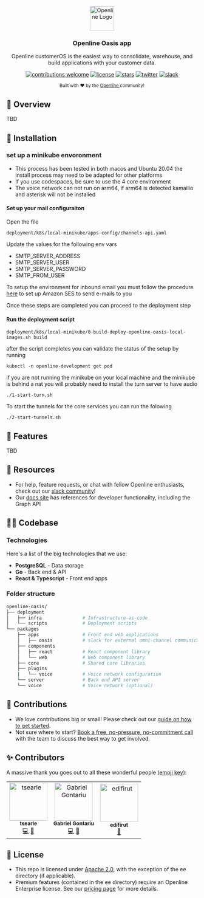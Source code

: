 <div align="center">
  <a href="https://openline.ai">
    <img
      src="https://www.openline.ai/TeamHero.svg"
      alt="Openline Logo"
      height="64"
    />
  </a>
  <br />
  <p>
    <h3>
      <b>
        Openline Oasis app
      </b>
    </h3>
  </p>
  <p>
    Openline customerOS is the easiest way to consolidate, warehouse, and build applications with your customer data.
  </p>
  <p>

[![contributions welcome](https://img.shields.io/badge/contributions-welcome-brightgreen?logo=github)][oasis-repo] 
[![license](https://img.shields.io/badge/license-Apache%202-blue)][apache2] 
[![stars](https://img.shields.io/github/stars/openline-ai/openline-oasis?style=social)][oasis-repo] 
[![twitter](https://img.shields.io/twitter/follow/openlineAI?style=social)][twitter] 
[![slack](https://img.shields.io/badge/slack-community-blueviolet.svg?logo=slack)][slack]

  </p>
  <p>
    <sub>
      Built with ❤︎ by the
      <a href="https://openline.ai">
        Openline
      </a>
      community!
    </sub>
  </p>
</div>


## 👋 Overview

TBD

## 🚀 Installation

### set up a minikube envoronment

* This process has been tested in both macos and Ubuntu 20.04 the install process may need to be adapted for other platforms
* If you use codespaces, be sure to use the 4 core environment
* The voice network can not run on arm64, if arm64 is detected kamailio and asterisk will not be installed


#### Set up your mail configuraiton
Open the file
```
deployment/k8s/local-minikube/apps-config/channels-api.yaml
```
Update the values for the following env vars
* SMTP_SERVER_ADDRESS
* SMTP_SERVER_USER
* SMTP_SERVER_PASSWORD
* SMTP_FROM_USER


To setup the environment for inbound email you must follow the procedure [here](channels-api/ses-forwarder-lambda/README.md) to set up Amazon SES to send e-mails to you

Once these steps are completed you can proceed to the deployment step

#### Run the deployment script

```
deployment/k8s/local-minikube/0-build-deploy-openline-oasis-local-images.sh build
```

after the script completes you can validate the status of the setup by running
```
kubectl -n openline-development get pod
```

if you are not running the minikube on your local machine and the minikube is behind a nat you will probably need to install the turn server to have audio
```
./1-start-turn.sh
```
To start the tunnels for the core services you can run the folowing
```
./2-start-tunnels.sh
```

## 🙌 Features

TBD

## 🤝 Resources

- For help, feature requests, or chat with fellow Openline enthusiasts, check out our [slack community][slack]!
- Our [docs site][docs] has references for developer functionality, including the Graph API

## 👩‍💻 Codebase

### Technologies

Here's a list of the big technologies that we use:

- **PostgreSQL** - Data storage
- **Go** - Back end & API
- **React & Typescript** - Front end apps

### Folder structure

```sh
openline-oasis/
├── deployment              
│   ├── infra               # Infrastructure-as-code
│   └── scripts             # Deployment scripts
└── packages
    ├── apps                # Front end web applications
    │   ├── oasis           # slack for external omni-channel communications, built on customerOS
    ├── components
    │   ├── react           # React component library
    │   └── web             # Web component library
    ├── core                # Shared core libraries
    ├── plugins             
    |   └── voice           # Voice network configuration
    └── server              # Back end API server
    └── voice               # Voice network (optional)
```

## 💪 Contributions

- We love contributions big or small!  Please check out our [guide on how to get started][contributions].
- Not sure where to start?  [Book a free, no-pressure, no-commitment call][call] with the team to discuss the best way to get involved.

## ✨ Contributors

A massive thank you goes out to all these wonderful people ([emoji key][emoji]):

<!-- ALL-CONTRIBUTORS-LIST:START - Do not remove or modify this section -->
<!-- prettier-ignore-start -->
<!-- markdownlint-disable -->
<table>
  <tbody>
    <tr>
      <td align="center"><a href="https://github.com/tsearle"><img src="https://avatars.githubusercontent.com/u/4540323?v=4?s=100" width="100px;" alt="tsearle"/><br /><sub><b>tsearle</b></sub></a><br /><a href="https://github.com/openline-ai/openline-oasis/commits?author=tsearle" title="Code">💻</a> <a href="https://github.com/openline-ai/openline-oasis/commits?author=tsearle" title="Documentation">📖</a></td>
      <td align="center"><a href="https://github.com/gabriel0003"><img src="https://avatars.githubusercontent.com/u/108665351?v=4?s=100" width="100px;" alt="Gabriel Gontariu"/><br /><sub><b>Gabriel Gontariu</b></sub></a><br /><a href="https://github.com/openline-ai/openline-oasis/commits?author=gabriel0003" title="Code">💻</a> <a href="https://github.com/openline-ai/openline-oasis/pulls?q=is%3Apr+reviewed-by%3Agabriel0003" title="Reviewed Pull Requests">👀</a></td>
      <td align="center"><a href="https://github.com/edifirut"><img src="https://avatars.githubusercontent.com/u/108661145?v=4?s=100" width="100px;" alt="edifirut"/><br /><sub><b>edifirut</b></sub></a><br /><a href="https://github.com/openline-ai/openline-oasis/pulls?q=is%3Apr+reviewed-by%3Aedifirut" title="Reviewed Pull Requests">👀</a></td>
    </tr>
  </tbody>
</table>

<!-- markdownlint-restore -->
<!-- prettier-ignore-end -->

<!-- ALL-CONTRIBUTORS-LIST:END -->

## 🪪 License

- This repo is licensed under [Apache 2.0][apache2], with the exception of the ee directory (if applicable).
- Premium features (contained in the ee directory) require an Openline Enterprise license.  See our [pricing page][pricing] for more details.


[apache2]: https://www.apache.org/licenses/LICENSE-2.0
[call]: https://meetings-eu1.hubspot.com/matt2/customer-demos
[careers]: https://openline.ai
[contributions]: https://github.com/openline-ai/community/blob/main/README.md
[docs]: https://openline.ai
[emoji]: https://allcontributors.org/docs/en/emoji-key
[oasis-repo]: https://github.com/openline-ai/openline-customer-os/
[pricing]: https://openline.ai/pricing
[slack]: https://join.slack.com/t/openline-ai/shared_invite/zt-1i6umaw6c-aaap4VwvGHeoJ1zz~ngCKQ
[twitter]: https://twitter.com/OpenlineAI
